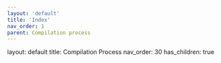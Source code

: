 ```yaml
---
layout: 'default'
title: 'Index'
nav_order: 1
parent: Compilation process
---
```



layout: default
title: Compilation Process
nav_order: 30
has_children: true

